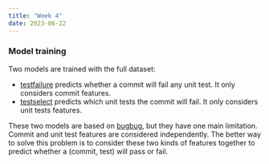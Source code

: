 ```yaml
---
title: "Week 4"
date: 2023-06-22
---
```


### Model training

Two models are trained with the full dataset:
- [testfailure](https://github.com/baolef/libreoffice-ci/blob/main/models/testfailure.py) predicts whether a commit will fail any unit test. It only considers commit features.
- [testselect](https://github.com/baolef/libreoffice-ci/blob/main/models/testselect.py) predicts which unit tests the commit will fail. It only considers unit tests features.

These two models are based on [bugbug](https://github.com/mozilla/bugbug), but they have one main limitation. Commit and unit test features are considered independently. The better way to solve this problem is to consider these two kinds of features together to predict whether a (commit, test) will pass or fail.

